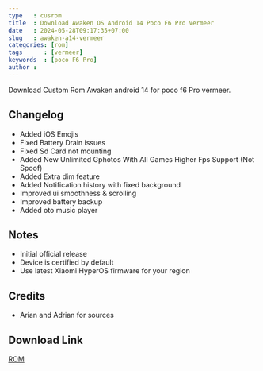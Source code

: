 ```yaml
---
type   : cusrom
title  : Download Awaken OS Android 14 Poco F6 Pro Vermeer
date   : 2024-05-28T09:17:35+07:00
slug   : awaken-a14-vermeer
categories: [rom]
tags      : [vermeer]
keywords  : [poco F6 Pro]
author : 
---
```


Download Custom Rom Awaken android 14  for poco f6 Pro vermeer.

## Changelog
- Added iOS Emojis 
- Fixed Battery Drain issues 
- Fixed Sd Card not mounting
- Added New Unlimited Gphotos With All Games Higher Fps Support (Not Spoof)
- Added Extra dim feature 
- Added Notification history with fixed background 
- Improved ui smoothness & scrolling 
- Improved battery backup 
- Added oto music player 

## Notes
- Initial official release
- Device is certified by default
- Use latest Xiaomi HyperOS firmware for your region

## Credits
- Arian and Adrian for sources


## Download Link
[ROM](/)
